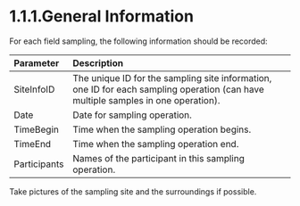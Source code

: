 # 1.1.1.General Information

For each field sampling, the following information should be recorded:

| Parameter | Description |
| :--- | :--- |
| SiteInfoID | The unique ID for the sampling site information, one ID for each sampling operation \(can have multiple samples in one operation\). |
| Date | Date for sampling operation. |
| TimeBegin | Time when the sampling operation begins. |
| TimeEnd | Time when the sampling operation end. |
| Participants | Names of the participant in this sampling operation. |

Take pictures of the sampling site and the surroundings if possible.

